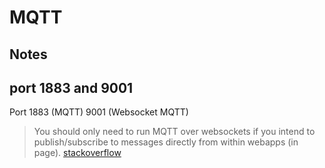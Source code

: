 # MQTT

## Notes

## port 1883 and 9001

Port 1883 (MQTT) 9001 (Websocket MQTT)

> You should only need to run MQTT over websockets if you intend to publish/subscribe to messages directly from within webapps (in page).
[stackoverflow](https://stackoverflow.com/questions/30624897/direct-mqtt-vs-mqtt-over-websocket)